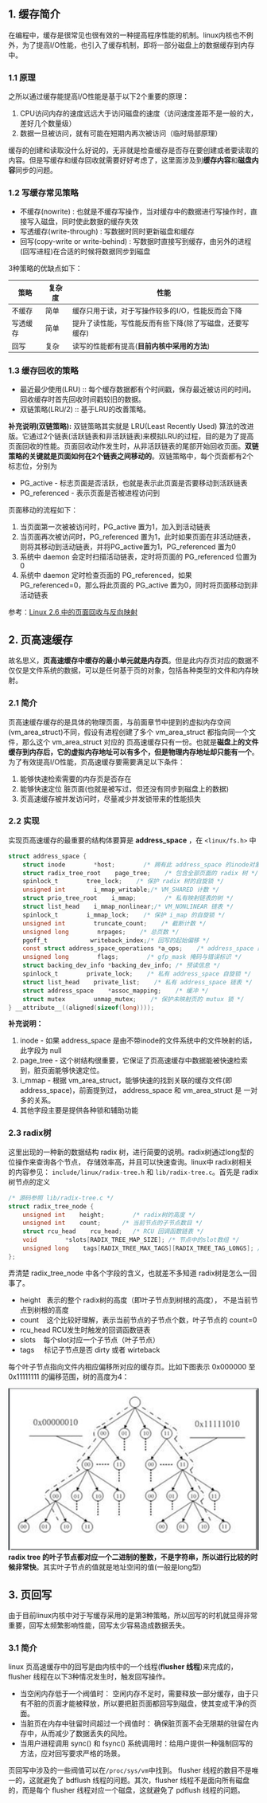 
## **1. 缓存简介**

在编程中，缓存是很常见也很有效的一种提高程序性能的机制。linux内核也不例外，为了提高I/O性能，也引入了缓存机制，即将一部分磁盘上的数据缓存到内存中。


### 1.1 原理

之所以通过缓存能提高I/O性能是基于以下2个重要的原理：

1. CPU访问内存的速度远远大于访问磁盘的速度（访问速度差距不是一般的大，差好几个数量级）
2. 数据一旦被访问，就有可能在短期内再次被访问（临时局部原理）


缓存的创建和读取没什么好说的，无非就是检查缓存是否存在要创建或者要读取的内容。但是写缓存和缓存回收就需要好好考虑了，这里面涉及到**缓存内容**和**磁盘内容**同步的问题。


### **1.2 写缓存常见策略**


- 不缓存(nowrite) : 也就是不缓存写操作，当对缓存中的数据进行写操作时，直接写入磁盘，同时使此数据的缓存失效
- 写透缓存(write-through) : 写数据时同时更新磁盘和缓存
- 回写(copy-write or write-behind) : 写数据时直接写到缓存，由另外的进程(回写进程)在合适的时候将数据同步到磁盘


3种策略的优缺点如下：

| **策略** | **复杂度** | **性能** |
| --- | --- | --- |
| 不缓存 | 简单 | 缓存只用于读，对于写操作较多的I/O，性能反而会下降 |
| 写透缓存 | 简单 | 提升了读性能，写性能反而有些下降(除了写磁盘，还要写缓存) |
| 回写 | 复杂 | 读写的性能都有提高(**目前内核中采用的方法**) |




### **1.3 缓存回收的策略**


- 最近最少使用(LRU) :: 每个缓存数据都有个时间戳，保存最近被访问的时间。回收缓存时首先回收时间戳较旧的数据。
- 双链策略(LRU/2) :: 基于LRU的改善策略。


**补充说明(双链策略):**
双链策略其实就是 LRU(Least Recently Used) 算法的改进版。它通过2个链表(活跃链表和非活跃链表)来模拟LRU的过程，目的是为了提高页面回收的性能。页面回收动作发生时，从非活跃链表的尾部开始回收页面。**双链策略的关键就是页面如何在2个链表之间移动的**。双链策略中，每个页面都有2个标志位，分别为

- PG_active - 标志页面是否活跃，也就是表示此页面是否要移动到活跃链表
- PG_referenced - 表示页面是否被进程访问到


页面移动的流程如下：

1. 当页面第一次被被访问时，PG_active 置为1，加入到活动链表
2. 当页面再次被访问时，PG_referenced 置为1，此时如果页面在非活动链表，则将其移动到活动链表，并将PG_active置为1，PG_referenced 置为0
3. 系统中 daemon 会定时扫描活动链表，定时将页面的 PG_referenced 位置为0
4. 系统中 daemon 定时检查页面的 PG_referenced，如果 PG_referenced=0，那么将此页面的 PG_active 置为0，同时将页面移动到非活动链表


参考：[Linux 2.6 中的页面回收与反向映射](http://www.ibm.com/developerworks/cn/linux/l-cn-pagerecycle/index.html)


## **2. 页高速缓存**

故名思义，**页高速缓存中缓存的最小单元就是内存页**。但是此内存页对应的数据不仅仅是文件系统的数据，可以是任何基于页的对象，包括各种类型的文件和内存映射。


### 2.1 简介

页高速缓存缓存的是具体的物理页面，与前面章节中提到的虚拟内存空间(vm_area_struct)不同，假设有进程创建了多个 vm_area_struct 都指向同一个文件，那么这个 vm_area_struct 对应的 页高速缓存只有一份。也就是**磁盘上的文件缓存到内存后，它的虚拟内存地址可以有多个，但是物理内存地址却只能有一个**。为了有效提高I/O性能，页高速缓存要需要满足以下条件：

1. 能够快速检索需要的内存页是否存在
2. 能够快速定位 脏页面(也就是被写过，但还没有同步到磁盘上的数据)
3. 页高速缓存被并发访问时，尽量减少并发锁带来的性能损失




### 2.2 实现

实现页高速缓存的最重要的结构体要算是 **address_space** ，在 `<linux/fs.h>` 中

```c
struct address_space {
    struct inode        *host;        /* 拥有此 address_space 的inode对象 */
    struct radix_tree_root    page_tree;    /* 包含全部页面的 radix 树 */
    spinlock_t        tree_lock;    /* 保护 radix 树的自旋锁 */
    unsigned int        i_mmap_writable;/* VM_SHARED 计数 */
    struct prio_tree_root    i_mmap;        /* 私有映射链表的树 */
    struct list_head    i_mmap_nonlinear;/* VM_NONLINEAR 链表 */
    spinlock_t        i_mmap_lock;    /* 保护 i_map 的自旋锁 */
    unsigned int        truncate_count;    /* 截断计数 */
    unsigned long        nrpages;    /* 总页数 */
    pgoff_t            writeback_index;/* 回写的起始偏移 */
    const struct address_space_operations *a_ops;    /* address_space 的操作表 */
    unsigned long        flags;        /* gfp_mask 掩码与错误标识 */
    struct backing_dev_info *backing_dev_info; /* 预读信息 */
    spinlock_t        private_lock;    /* 私有 address_space 自旋锁 */
    struct list_head    private_list;    /* 私有 address_space 链表 */
    struct address_space    *assoc_mapping;    /* 缓冲 */
    struct mutex        unmap_mutex;    /* 保护未映射页的 mutux 锁 */
} __attribute__((aligned(sizeof(long))));
```

**补充说明：**

1. inode - 如果 address_space 是由不带inode的文件系统中的文件映射的话，此字段为 null
2. page_tree - 这个树结构很重要，它保证了页高速缓存中数据能被快速检索到，脏页面能够快速定位。
3. i_mmap - 根据 vm_area_struct，能够快速的找到关联的缓存文件(即 address_space)，前面提到过， address_space 和 vm_area_struct 是 一对多的关系。
4. 其他字段主要是提供各种锁和辅助功能




### 2.3 radix树

这里出现的一种新的数据结构 radix 树，进行简要的说明。radix树通过long型的位操作来查询各个节点， 存储效率高，并且可以快速查询。linux中 radix树相关的内容参见： `include/linux/radix-tree.h` 和 `lib/radix-tree.c`。首先是 radix树节点的定义

```c
/* 源码参照 lib/radix-tree.c */
struct radix_tree_node {
    unsigned int    height;        /* radix树的高度 */
    unsigned int    count;      /* 当前节点的子节点数目 */
    struct rcu_head    rcu_head;   /* RCU 回调函数链表 */
    void        *slots[RADIX_TREE_MAP_SIZE]; /* 节点中的slot数组 */
    unsigned long    tags[RADIX_TREE_MAX_TAGS][RADIX_TREE_TAG_LONGS]; /* slot标签 */
};
```

弄清楚 radix_tree_node 中各个字段的含义，也就差不多知道 radix树是怎么一回事了。

- height   表示的整个 radix树的高度（即叶子节点到树根的高度）， 不是当前节点到树根的高度
- count    这个比较好理解，表示当前节点的子节点个数，叶子节点的 count=0
- rcu_head RCU发生时触发的回调函数链表
- slots    每个slot对应一个子节点（叶子节点）
- tags     标记子节点是否 dirty 或者 wirteback


每个叶子节点指向文件内相应偏移所对应的缓存页。比如下图表示 0x000000 至 0x11111111 的偏移范围，树的高度为4：

![1559661091591.png](.assets/1577890123343-d88c038f-4954-46a5-a7aa-d5d6914233c0.png)
**radix tree 的叶子节点都对应一个二进制的整数，不是字符串，所以进行比较的时候非常快**。其实叶子节点的值就是地址空间的值(一般是long型)


## **3. 页回写**

由于目前linux内核中对于写缓存采用的是第3种策略，所以回写的时机就显得非常重要，回写太频繁影响性能，回写太少容易造成数据丢失。


### 3.1 简介

linux 页高速缓存中的回写是由内核中的一个线程(**flusher 线程**)来完成的，flusher 线程在以下3种情况发生时，触发回写操作。

- 当空闲内存低于一个阀值时： 空闲内存不足时，需要释放一部分缓存，由于只有不脏的页面才能被释放，所以要把脏页面都回写到磁盘，使其变成干净的页面。
- 当脏页在内存中驻留时间超过一个阀值时： 确保脏页面不会无限期的驻留在内存中，从而减少了数据丢失的风险。
- 当用户进程调用 sync() 和 fsync() 系统调用时：给用户提供一种强制回写的方法，应对回写要求严格的场景。


页回写中涉及的一些阀值可以在`/proc/sys/vm`中找到。
flusher 线程的数目不是唯一的，这就避免了 bdflush 线程的问题。其次，flusher 线程不是面向所有磁盘的，而是每个 flusher 线程对应一个磁盘，这就避免了 pdflush 线程的问题。
